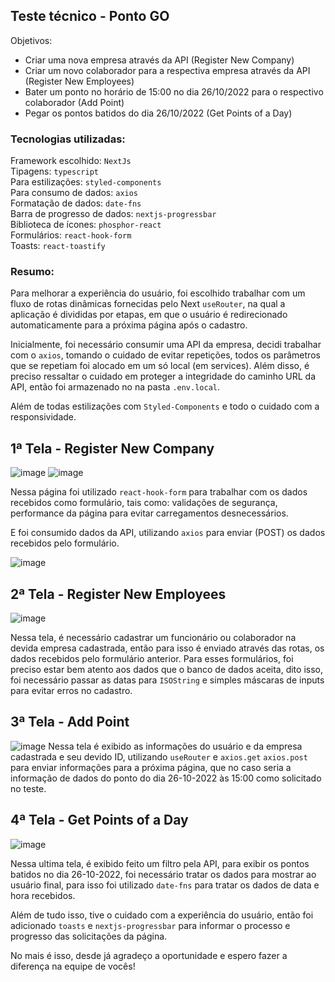 ## Teste técnico - Ponto GO

Objetivos:
- Criar uma nova empresa através da API (Register New Company)
- Criar um novo colaborador para a respectiva empresa através da API (Register New Employees)
- Bater um ponto no horário de 15:00 no dia 26/10/2022 para o respectivo colaborador (Add Point)
- Pegar os pontos batidos do dia 26/10/2022 (Get Points of a Day)

### Tecnologias utilizadas: <br>
Framework escolhido: `NextJs` <br>
Tipagens: `typescript` <br>
Para estilizações: `styled-components` <br>
Para consumo de dados: `axios` <br>
Formatação de dados: `date-fns` <br>
Barra de progresso de dados: `nextjs-progressbar` <br>
Biblioteca de ícones: `phosphor-react` <br>
Formulários: `react-hook-form` <br>
Toasts: `react-toastify` <br>

### Resumo:
Para melhorar a experiência do usuário, foi escolhido trabalhar com um fluxo de rotas dinâmicas fornecidas pelo Next `useRouter`, na qual a aplicação é divididas por etapas, em que o usuário é redirecionado automaticamente para a próxima página após o cadastro.

Inicialmente, foi necessário consumir uma API da empresa, decidi trabalhar com o `axios`, tomando o cuidado de evitar repetições, todos os parâmetros que se repetiam foi alocado em um só local (em services). Além disso, é preciso ressaltar o cuidado em proteger a integridade do caminho URL da API, então foi armazenado no na pasta `.env.local`.

Além de todas estilizações com `Styled-Components` e todo o cuidado com a responsividade.

## 1ª Tela - Register New Company
![image](https://user-images.githubusercontent.com/102261788/199632508-b84d49ce-495f-47b6-ab9d-4b15009cc7f0.png)
![image](https://user-images.githubusercontent.com/102261788/199634625-9a1991e9-2cdb-4ca8-a41e-0ed275e69425.png)


Nessa página foi utilizado `react-hook-form` para trabalhar com os dados recebidos como formulário, tais como: validações de segurança, performance da página para evitar carregamentos desnecessários.

E foi consumido dados da API, utilizando `axios` para enviar (POST) os dados recebidos pelo formulário.

![image](https://user-images.githubusercontent.com/102261788/199632737-39b3cb5e-c84a-4455-a295-9fc9997d7f2b.png)

## 2ª Tela - Register New Employees
![image](https://user-images.githubusercontent.com/102261788/199633048-be8a2779-8548-46fe-90bd-fb53b1667c83.png)

Nessa tela, é necessário cadastrar um funcionário ou colaborador na devida empresa cadastrada, então para isso é enviado através das rotas, os dados recebidos pelo formulário anterior. Para esses formulários, foi preciso estar bem atento aos dados que o banco de dados aceita, dito isso, foi necessário passar as datas para `ISOString` e simples máscaras de inputs para evitar erros no cadastro.

## 3ª Tela - Add Point
![image](https://user-images.githubusercontent.com/102261788/199633643-3df9ca8b-441a-476f-92ee-09448d90a28c.png)
Nessa tela é exibido as informações do usuário e da empresa cadastrada e seu devido ID, utilizando `useRouter` e `axios.get` `axios.post` para enviar informações para a próxima página, que no caso seria a informação de dados do ponto do dia 26-10-2022 às 15:00 como solicitado no teste.

## 4ª Tela - Get Points of a Day
![image](https://user-images.githubusercontent.com/102261788/199634156-5454fa66-2e7c-4be6-a319-94e5a3de542f.png)

Nessa ultima tela, é exibido feito um filtro pela API, para exibir os pontos batidos no dia 26-10-2022, foi necessário tratar os dados para mostrar ao usuário final, para isso foi utilizado `date-fns` para tratar os dados de data e hora recebidos.


Além de tudo isso, tive o cuidado com a experiência do usuário, então foi adicionado `toasts` e `nextjs-progressbar` para informar o processo e progresso das solicitações da página.

No mais é isso, desde já agradeço a oportunidade e espero fazer a diferença na equipe de vocês!
